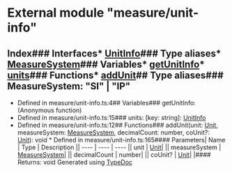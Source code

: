 # External module "measure/unit-info"
## Index### Interfaces* [UnitInfo](../interfaces/_measure_unit_info_.unitinfo.html)### Type aliases* [MeasureSystem](_measure_unit_info_.html#measuresystem)### Variables* [getUnitInfo](_measure_unit_info_.html#getunitinfo)* [units](_measure_unit_info_.html#units)### Functions* [addUnit](_measure_unit_info_.html#addunit)## Type aliases### MeasureSystem: "SI" | "IP"
* Defined in measure/unit-info.ts:4## Variables### getUnitInfo: (Anonymous function)
* Defined in measure/unit-info.ts:15### units: [key: string]: [UnitInfo](../interfaces/_measure_unit_info_.unitinfo.html)
* Defined in measure/unit-info.ts:12## Functions### addUnit(unit: [Unit](../interfaces/_measure_unit_.unit.html)<any>, measureSystem: [MeasureSystem](_measure_unit_info_.html#measuresystem), decimalCount: number, coUnit?: [Unit](../interfaces/_measure_unit_.unit.html)<any>): void  * Defined in measure/unit-info.ts:165#### Parameters| Name | Type | Description || ---- | ---- | ---- || unit | [Unit](../interfaces/_measure_unit_.unit.html)<any>|  || measureSystem | [MeasureSystem](_measure_unit_info_.html#measuresystem)|  || decimalCount | number|  || coUnit? | [Unit](../interfaces/_measure_unit_.unit.html)<any>|  |#### Returns: void
			Generated using [TypeDoc](http://typedoc.io)